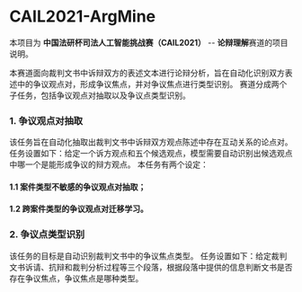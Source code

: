 # CAIL2021-ArgMine
本项目为 **中国法研杯司法人工智能挑战赛（CAIL2021）** -- **论辩理解**赛道的项目说明。

本赛道面向裁判文书中诉辩双方的表述文本进行论辩分析，旨在自动化识别双方表述中的争议观点对，形成争议焦点，并对争议焦点进行类型识别。
赛道分成两个子任务，包括争议观点对抽取以及争议点类型识别。

### 1. 争议观点对抽取

该任务旨在自动化抽取出裁判文书中诉辩双方观点陈述中存在互动关系的论点对。
任务设置如下：给定一个诉方观点和五个候选观点，模型需要自动识别出候选观点中哪一个是能形成争议的辩方观点。
本任务有两个设定：

  #### 1.1 案件类型不敏感的争议观点对抽取；
  
  #### 1.2 跨案件类型的争议观点对迁移学习。

### 2. 争议点类型识别

该任务的目标是自动识别裁判文书中的争议焦点类型。
任务设置如下：给定裁判文书诉请、抗辩和裁判分析过程等三个段落，根据段落中提供的信息判断文书是否存在争议焦点，争议焦点是哪种类型。
 

